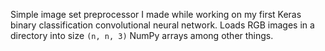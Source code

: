 Simple image set preprocessor I made while working on my first Keras binary classification convolutional neural network. Loads RGB images in a directory into size `(n, n, 3)` NumPy arrays among other things.